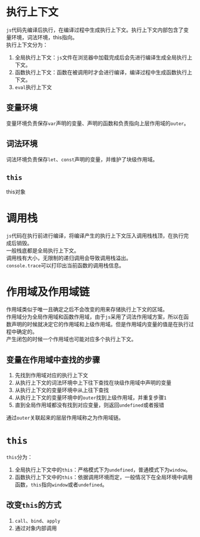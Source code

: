 # 执行上下文
`js`代码先编译后执行，在编译过程中生成执行上下文。执行上下文内部包含了变量环境，词法环境，this指向。  
执行上下文分为：  
1. 全局执行上下文：`js`文件在浏览器中加载完成后会先进行编译生成全局执行上下文。
2. 函数执行上下文：函数在被调用时才会进行编译，编译过程中生成函数执行上下文。
3. `eval`执行上下文  

## 变量环境
变量环境负责保存`var`声明的变量、声明的函数和负责指向上层作用域的`outer`。  

## 词法环境
词法环境负责保存`let`、`const`声明的变量，并维护了块级作用域。  

## `this`
this对象  

# 调用栈
`js`代码在执行前进行编译，将编译产生的执行上下文压入调用栈栈顶，在执行完成后销毁。  
一般栈底都是全局执行上下文。  
调用栈有大小，无限制的递归调用会导致调用栈溢出。  
`console.trace`可以打印出当前函数的调用栈信息。  

# 作用域及作用域链
作用域类似于唯一且确定之后不会改变的用来存储执行上下文的区域。  
作用域分为全局作用域和函数作用域，由于`js`采用了词法作用域方案，所以在函数声明的时候就决定它的作用域和上级作用域。但是作用域内变量的值是在执行过程中确定的。  
产生闭包的时候一个作用域也可能对应多个执行上下文。  

## 变量在作用域中查找的步骤
1. 先找到作用域对应的执行上下文
2. 从执行上下文的词法环境中上下往下查找在块级作用域中声明的变量
3. 从执行上下文的变量环境中从上往下查找
4. 从执行上下文的变量环境中的`outer`找到上级作用域，并重复步骤`1`
5. 直到全局作用域都没有找到对应变量，则返回`undefined`或者报错  

通过`outer`关联起来的层层作用域称之为作用域链。

# `this`
`this`分为：  
1. 全局执行上下文中的`this`：严格模式下为`undefined`，普通模式下为`window`。  
2. 函数执行上下文中的`this`：依据调用环境而定，一般情况下在全局环境中调用函数，`this`指向`window`或者`undefined`。  

## 改变`this`的方式
1. `call`、`bind`、`apply`
2. 通过对象内部调用